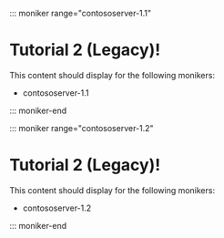 ::: moniker range="contososerver-1.1"

# Tutorial 2 (Legacy)!

This content should display for the following monikers:

* contososerver-1.1

::: moniker-end

::: moniker range="contososerver-1.2"

# Tutorial 2 (Legacy)!

This content should display for the following monikers:

* contososerver-1.2

::: moniker-end